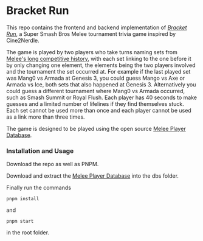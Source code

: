 # Bracket Run

This repo contains the frontend and backend implementation of [*Bracket Run*](http://bracketrun.com), a Super Smash Bros Melee tournament trivia game inspired by Cine2Nerdle.

The game is played by two players who take turns naming sets from [Melee's long competitive history](https://liquipedia.net/smash/Main_Page), with each set linking to the one before it by only changing one element, the elements being the two players involved and the tournament the set occurred at. For example if the last played set was Mang0 vs Armada at Genesis 3, you could guess Mango vs Axe or Armada vs Ice, both sets that also happened at Genesis 3. Alternatively you could guess a different tournament where Mang0 vs Armada occurred, such as Smash Summit or Royal Flush. Each player has 40 seconds to make guesses and a limited number of lifelines if they find themselves stuck. Each set cannot be used more than once and each player cannot be used as a link more than three times.

The game is designed to be played using the open source [Melee Player Database](https://github.com/smashdata/ThePlayerDatabase).

### Installation and Usage

Download the repo as well as PNPM.

Download and extract the [Melee Player Database](https://github.com/smashdata/ThePlayerDatabase) into the dbs folder.

Finally run the commands
```
pnpm install
```
and
```
pnpm start
```
in the root folder.
